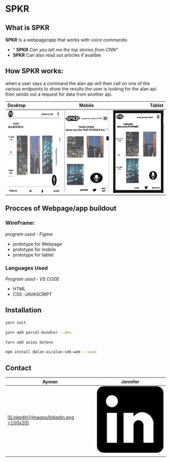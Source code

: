 # SPKR
## What is SPKR 
**SPKR** Is a webpage/app that works with voice commands:
- " **SPKR** *Can you tell me the top stories from CNN"*
- **SPKR** Can also read out articles if avalible 
 
 ## How SPKR works:
 when a user says a command the alan api will then call on one of the various endpoints to show the results the user is looking for 
 the alan api then sends out a request for data from another api. 
 
 

| Desktop      | Mobile         |Tablet         |
| :---         |     :---:      |          ---: |
| <img width="260" height="260" src='./Images/1pagepic.png'/> | <img width="220" height="260" src='./Images/mobile2.png'/>   |  <img width="260" height="260" src='./Images/Tablet.png'/>   |


 ## Procces of Webpage/app buildout 
 
  ### WireFrame:
  *program used - Figma*
   - prototype for Webpage 
   - prototype for mobile 
   - prototype for tablet 
   
   ### Languages Used 
   *Program used - VS CODE*
   - HTML 
   - CSS
   -JAVASCRIPT
   
## Installation
```zsh
yarn init
```
```zsh
yarn add parcel-bundler --dev
```
```zsh
Yarn add axios dotenv
```
```zsh
npm install @alan-ai/alan-sdk-web --save
```
 
## Contact






|   **Ayman**                                                                                                                                                        |  **Jennifer**                                                                                                                                                |
| ------------------------------------------------------------------------------------------------------------------------------------------------------------------------- | --------------------------------------------------------------------------------------------------------------------------------------------------------------- |
| [![LinkedIn](Images/linkedin.png =100x20)](https://www.linkedin.com/in/ayman-omer-b2429b1ab) |[![LinkedIn](Images/linkedin.png)](https://www.linkedin.com/in/jennifer-smith-14a8361b7/)  |
|                                                                                                                                                                           |                                                                                                                                                                 |

